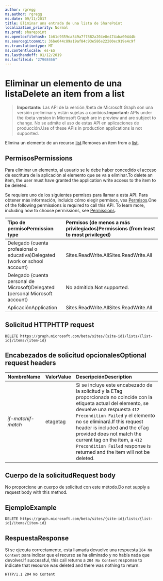 ```yaml
---
author: rgregg
ms.author: rgregg
ms.date: 09/11/2017
title: Eliminar una entrada de una lista de SharePoint
localization_priority: Normal
ms.prod: sharepoint
ms.openlocfilehash: 1b61c9359ca349a7f7882a204e8e474aba00444b
ms.sourcegitcommit: 36be044c89a19af84c93e586e22200ec919e4c9f
ms.translationtype: MT
ms.contentlocale: es-ES
ms.lasthandoff: 01/12/2019
ms.locfileid: "27968466"
---
```

# <a name="delete-an-item-from-a-list"></a><span data-ttu-id="26956-102">Eliminar un elemento de una lista</span><span class="sxs-lookup"><span data-stu-id="26956-102">Delete an item from a list</span></span>

> <span data-ttu-id="26956-103">**Importante:** Las API de la versión /beta de Microsoft Graph son una versión preliminar y están sujetas a cambios.</span><span class="sxs-lookup"><span data-stu-id="26956-103">**Important:** APIs under the /beta version in Microsoft Graph are in preview and are subject to change.</span></span> <span data-ttu-id="26956-104">No se admite el uso de estas API en aplicaciones de producción.</span><span class="sxs-lookup"><span data-stu-id="26956-104">Use of these APIs in production applications is not supported.</span></span>

<span data-ttu-id="26956-105">Elimina un elemento de un recurso [list][].</span><span class="sxs-lookup"><span data-stu-id="26956-105">Removes an item from a [list][].</span></span>

[list]: ../resources/list.md

## <a name="permissions"></a><span data-ttu-id="26956-107">Permisos</span><span class="sxs-lookup"><span data-stu-id="26956-107">Permissions</span></span>

<span data-ttu-id="26956-108">Para eliminar un elemento, al usuario se le debe haber concedido el acceso de escritura de la aplicación al elemento que se va a eliminar.</span><span class="sxs-lookup"><span data-stu-id="26956-108">To delete an item, the user must have granted the application write access to the item to be deleted.</span></span>

<span data-ttu-id="26956-p102">Se requiere uno de los siguientes permisos para llamar a esta API. Para obtener más información, incluido cómo elegir permisos, vea [Permisos](/graph/permissions-reference).</span><span class="sxs-lookup"><span data-stu-id="26956-p102">One of the following permissions is required to call this API. To learn more, including how to choose permissions, see [Permissions](/graph/permissions-reference).</span></span>

|<span data-ttu-id="26956-111">Tipo de permiso</span><span class="sxs-lookup"><span data-stu-id="26956-111">Permission type</span></span>      | <span data-ttu-id="26956-112">Permisos (de menos a más privilegiados)</span><span class="sxs-lookup"><span data-stu-id="26956-112">Permissions (from least to most privileged)</span></span>              |
|:--------------------|:---------------------------------------------------------|
|<span data-ttu-id="26956-113">Delegado (cuenta profesional o educativa)</span><span class="sxs-lookup"><span data-stu-id="26956-113">Delegated (work or school account)</span></span> | <span data-ttu-id="26956-114">Sites.ReadWrite.All</span><span class="sxs-lookup"><span data-stu-id="26956-114">Sites.ReadWrite.All</span></span>    |
|<span data-ttu-id="26956-115">Delegado (cuenta personal de Microsoft)</span><span class="sxs-lookup"><span data-stu-id="26956-115">Delegated (personal Microsoft account)</span></span> | <span data-ttu-id="26956-116">No admitida.</span><span class="sxs-lookup"><span data-stu-id="26956-116">Not supported.</span></span>    |
|<span data-ttu-id="26956-117">Aplicación</span><span class="sxs-lookup"><span data-stu-id="26956-117">Application</span></span> | <span data-ttu-id="26956-118">Sites.ReadWrite.All</span><span class="sxs-lookup"><span data-stu-id="26956-118">Sites.ReadWrite.All</span></span> |

## <a name="http-request"></a><span data-ttu-id="26956-119">Solicitud HTTP</span><span class="sxs-lookup"><span data-stu-id="26956-119">HTTP request</span></span>

<!-- { "blockType": "ignored" } -->

```http
DELETE https://graph.microsoft.com/beta/sites/{site-id}/lists/{list-id}/items/{item-id}
```

## <a name="optional-request-headers"></a><span data-ttu-id="26956-120">Encabezados de solicitud opcionales</span><span class="sxs-lookup"><span data-stu-id="26956-120">Optional request headers</span></span>

| <span data-ttu-id="26956-121">Nombre</span><span class="sxs-lookup"><span data-stu-id="26956-121">Name</span></span>       | <span data-ttu-id="26956-122">Valor</span><span class="sxs-lookup"><span data-stu-id="26956-122">Value</span></span> | <span data-ttu-id="26956-123">Descripción</span><span class="sxs-lookup"><span data-stu-id="26956-123">Description</span></span>
|:-----------|:------|:--------------------------------------------------------
| <span data-ttu-id="26956-124">_if-match_</span><span class="sxs-lookup"><span data-stu-id="26956-124">_if-match_</span></span> | <span data-ttu-id="26956-125">etag</span><span class="sxs-lookup"><span data-stu-id="26956-125">etag</span></span>  | <span data-ttu-id="26956-126">Si se incluye este encabezado de la solicitud y la ETag proporcionada no coincide con la etiqueta actual del elemento, se devuelve una respuesta `412 Precondition Failed` y el elemento no se eliminará.</span><span class="sxs-lookup"><span data-stu-id="26956-126">If this request header is included and the eTag provided does not match the current tag on the item, a `412 Precondition Failed` response is returned and the item will not be deleted.</span></span>

## <a name="request-body"></a><span data-ttu-id="26956-127">Cuerpo de la solicitud</span><span class="sxs-lookup"><span data-stu-id="26956-127">Request body</span></span>

<span data-ttu-id="26956-128">No proporcione un cuerpo de solicitud con este método.</span><span class="sxs-lookup"><span data-stu-id="26956-128">Do not supply a request body with this method.</span></span>

## <a name="example"></a><span data-ttu-id="26956-129">Ejemplo</span><span class="sxs-lookup"><span data-stu-id="26956-129">Example</span></span>

<!-- { "blockType": "request", "name": "delete-item", "scopes": "files.readwrite" } -->

```http
DELETE https://graph.microsoft.com/beta/sites/{site-id}/lists/{list-id}/items/{item-id}
```

## <a name="response"></a><span data-ttu-id="26956-130">Respuesta</span><span class="sxs-lookup"><span data-stu-id="26956-130">Response</span></span>

<span data-ttu-id="26956-131">Si se ejecuta correctamente, esta llamada devuelve una respuesta `204 No Content` para indicar que el recurso se ha eliminado y no había nada que devolver.</span><span class="sxs-lookup"><span data-stu-id="26956-131">If successful, this call returns a `204 No Content` response to indicate that resource was deleted and there was nothing to return.</span></span>

<!-- { "blockType": "response" } -->

```http
HTTP/1.1 204 No Content
```

<!-- {
  "type": "#page.annotation",
  "description": "",
  "keywords": "",
  "section": "documentation",
  "tocPath": "ListItem/Delete"
} -->
